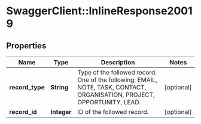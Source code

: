 # SwaggerClient::InlineResponse20019

## Properties
Name | Type | Description | Notes
------------ | ------------- | ------------- | -------------
**record_type** | **String** | Type of the followed record. One of the following: EMAIL, NOTE, TASK, CONTACT, ORGANISATION, PROJECT, OPPORTUNITY, LEAD. | [optional] 
**record_id** | **Integer** | ID of the followed record. | [optional] 


